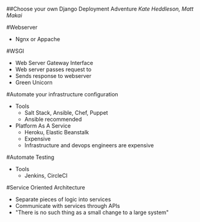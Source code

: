 ##Choose your own Django Deployment Adventure
*Kate Heddleson, Matt Makai*

#Webserver
* Ngnx or Appache

#WSGI
* Web Server Gateway Interface
* Web server passes request to 
* Sends response to webserver
* Green Unicorn

#Automate your infrastructure configuration
* Tools 
    - Salt Stack, Ansible, Chef, Puppet
    - Ansible recommended
* Platform As A Service 
    - Heroku, Elastic Beanstalk
    - Expensive
    - Infrastructure and devops engineers are expensive

#Automate Testing 
* Tools
    - Jenkins, CircleCI

#Service Oriented Architecture
* Separate pieces of logic into services
* Communicate with services through APIs
* "There is no such thing as a small change to a large system"


